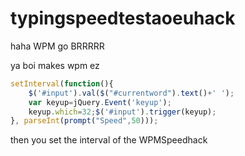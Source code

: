 # typingspeedtestaoeuhack
haha WPM go BRRRRR

ya boi makes wpm ez

```javascript
setInterval(function(){
    $('#input').val($("#currentword").text()+' ');
    var keyup=jQuery.Event('keyup');
    keyup.which=32;$('#input').trigger(keyup);
}, parseInt(prompt("Speed",50)));
```
then you set the interval of the WPMSpeedhack
